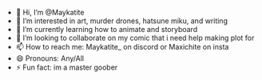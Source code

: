 - 👋 Hi, I’m @Maykatite
- 👀 I’m interested in art, murder drones, hatsune miku, and writing
- 🌱 I’m currently learning how to animate and storyboard
- 💞️ I’m looking to collaborate on my comic that i need help making plot for
- 📫 How to reach me: Maykatite_ on discord or Maxichite on insta
- 😄 Pronouns: Any/All
- ⚡ Fun fact: im a master goober

<!---
Maykatite/Maykatite is a ✨ special ✨ repository because its `README.md` (this file) appears on your GitHub profile.
You can click the Preview link to take a look at your changes.
--->
